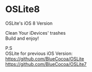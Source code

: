 OSLite8
=======

OSLite's iOS 8 Version

Clean Your iDevices' trashes   
Build and enjoy!

P.S   
OSLite for previous iOS Version:   
https://github.com/BlueCocoa/OSLite
https://github.com/BlueCocoa/OSLite7
